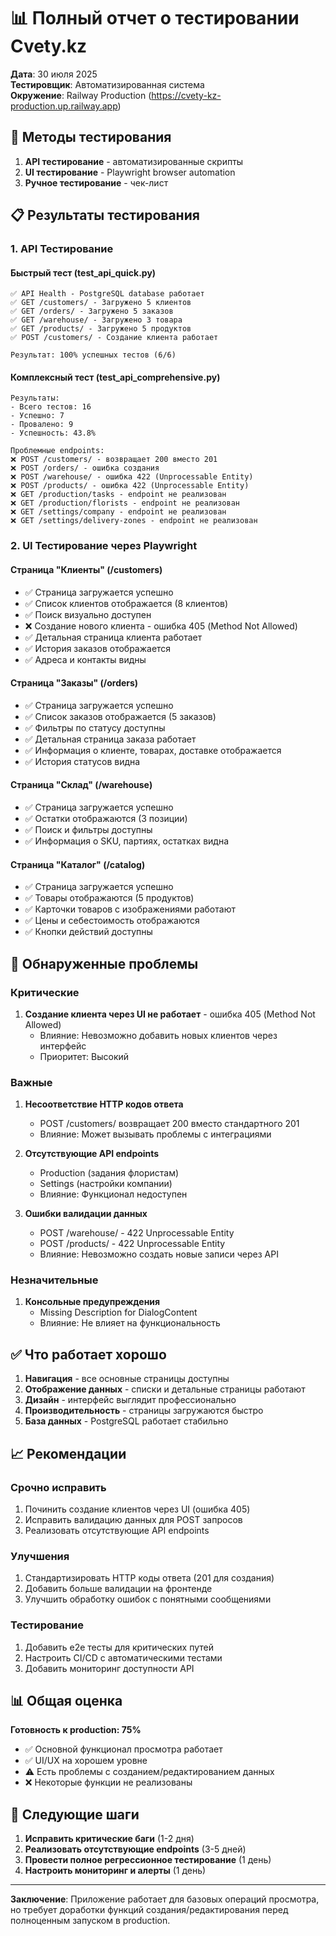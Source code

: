 # 📊 Полный отчет о тестировании Cvety.kz

**Дата**: 30 июля 2025  
**Тестировщик**: Автоматизированная система  
**Окружение**: Railway Production (https://cvety-kz-production.up.railway.app)

## 🧪 Методы тестирования

1. **API тестирование** - автоматизированные скрипты
2. **UI тестирование** - Playwright browser automation
3. **Ручное тестирование** - чек-лист

## 📋 Результаты тестирования

### 1. API Тестирование

#### Быстрый тест (test_api_quick.py)
```
✅ API Health - PostgreSQL database работает
✅ GET /customers/ - Загружено 5 клиентов
✅ GET /orders/ - Загружено 5 заказов
✅ GET /warehouse/ - Загружено 3 товара
✅ GET /products/ - Загружено 5 продуктов
✅ POST /customers/ - Создание клиента работает

Результат: 100% успешных тестов (6/6)
```

#### Комплексный тест (test_api_comprehensive.py)
```
Результаты:
- Всего тестов: 16
- Успешно: 7
- Провалено: 9
- Успешность: 43.8%

Проблемные endpoints:
❌ POST /customers/ - возвращает 200 вместо 201
❌ POST /orders/ - ошибка создания
❌ POST /warehouse/ - ошибка 422 (Unprocessable Entity)
❌ POST /products/ - ошибка 422 (Unprocessable Entity)
❌ GET /production/tasks - endpoint не реализован
❌ GET /production/florists - endpoint не реализован
❌ GET /settings/company - endpoint не реализован
❌ GET /settings/delivery-zones - endpoint не реализован
```

### 2. UI Тестирование через Playwright

#### Страница "Клиенты" (/customers)
- ✅ Страница загружается успешно
- ✅ Список клиентов отображается (8 клиентов)
- ✅ Поиск визуально доступен
- ❌ Создание нового клиента - ошибка 405 (Method Not Allowed)
- ✅ Детальная страница клиента работает
- ✅ История заказов отображается
- ✅ Адреса и контакты видны

#### Страница "Заказы" (/orders)
- ✅ Страница загружается успешно
- ✅ Список заказов отображается (5 заказов)
- ✅ Фильтры по статусу доступны
- ✅ Детальная страница заказа работает
- ✅ Информация о клиенте, товарах, доставке отображается
- ✅ История статусов видна

#### Страница "Склад" (/warehouse)
- ✅ Страница загружается успешно
- ✅ Остатки отображаются (3 позиции)
- ✅ Поиск и фильтры доступны
- ✅ Информация о SKU, партиях, остатках видна

#### Страница "Каталог" (/catalog)
- ✅ Страница загружается успешно
- ✅ Товары отображаются (5 продуктов)
- ✅ Карточки товаров с изображениями работают
- ✅ Цены и себестоимость отображаются
- ✅ Кнопки действий доступны

## 🐛 Обнаруженные проблемы

### Критические
1. **Создание клиента через UI не работает** - ошибка 405 (Method Not Allowed)
   - Влияние: Невозможно добавить новых клиентов через интерфейс
   - Приоритет: Высокий

### Важные
1. **Несоответствие HTTP кодов ответа** 
   - POST /customers/ возвращает 200 вместо стандартного 201
   - Влияние: Может вызывать проблемы с интеграциями

2. **Отсутствующие API endpoints**
   - Production (задания флористам)
   - Settings (настройки компании)
   - Влияние: Функционал недоступен

3. **Ошибки валидации данных**
   - POST /warehouse/ - 422 Unprocessable Entity
   - POST /products/ - 422 Unprocessable Entity
   - Влияние: Невозможно создать новые записи через API

### Незначительные
1. **Консольные предупреждения**
   - Missing Description for DialogContent
   - Влияние: Не влияет на функциональность

## ✅ Что работает хорошо

1. **Навигация** - все основные страницы доступны
2. **Отображение данных** - списки и детальные страницы работают
3. **Дизайн** - интерфейс выглядит профессионально
4. **Производительность** - страницы загружаются быстро
5. **База данных** - PostgreSQL работает стабильно

## 📈 Рекомендации

### Срочно исправить
1. Починить создание клиентов через UI (ошибка 405)
2. Исправить валидацию данных для POST запросов
3. Реализовать отсутствующие API endpoints

### Улучшения
1. Стандартизировать HTTP коды ответа (201 для создания)
2. Добавить больше валидации на фронтенде
3. Улучшить обработку ошибок с понятными сообщениями

### Тестирование
1. Добавить e2e тесты для критических путей
2. Настроить CI/CD с автоматическими тестами
3. Добавить мониторинг доступности API

## 📊 Общая оценка

**Готовность к production: 75%**

- ✅ Основной функционал просмотра работает
- ✅ UI/UX на хорошем уровне
- ⚠️ Есть проблемы с созданием/редактированием данных
- ❌ Некоторые функции не реализованы

## 🔄 Следующие шаги

1. **Исправить критические баги** (1-2 дня)
2. **Реализовать отсутствующие endpoints** (3-5 дней)
3. **Провести полное регрессионное тестирование** (1 день)
4. **Настроить мониторинг и алерты** (1 день)

---

**Заключение**: Приложение работает для базовых операций просмотра, но требует доработки функций создания/редактирования перед полноценным запуском в production.